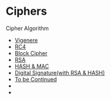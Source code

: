 # Ciphers
Cipher Algorithm

* [Vigenere]()
* [RC4](https://github.com/jeongyoonlee2015/Ciphers/blob/master/try-rc4.py)
* [Block Cipher](https://github.com/jeongyoonlee2015/Ciphers/blob/master/blockCipher.py)
* [RSA]()
* [HASH & MAC](https://github.com/jeongyoonlee2015/Ciphers/blob/master/HashMAC.py)
* [Digital Signature(with RSA & HASH)]()
* [To be Continued]()
* []()
* []()

